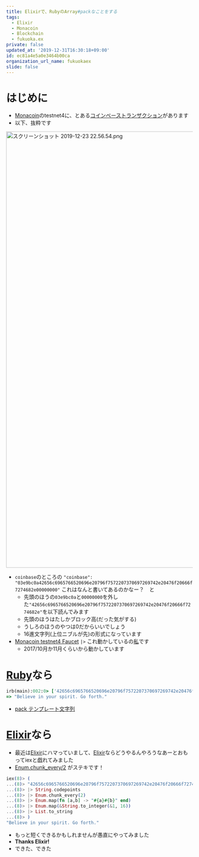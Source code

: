 ```yaml
---
title: Elixirで、RubyのArray#packなことをする
tags:
  - Elixir
  - Monacoin
  - Blockchain
  - fukuoka.ex
private: false
updated_at: '2019-12-31T16:30:18+09:00'
id: ec81a4e5a0e3464b00ca
organization_url_name: fukuokaex
slide: false
---
```

# はじめに
- [Monacoin](https://monacoin.org/)のtestnet4に、とある[コインベーストランザクション](https://testnet-blockbook.electrum-mona.org/tx/2d3dcae3531be76f8e1ad1ba15f1c4503b159329156ad3814b1904eab411a6dd)があります
- 以下、抜粋です
<img width="1177" alt="スクリーンショット 2019-12-23 22.56.54.png" src="https://qiita-image-store.s3.ap-northeast-1.amazonaws.com/0/131808/0c9af043-6381-a4b3-4fe9-4011297ec19b.png">

- `coinbase`のところの  `"coinbase": "03e9bc0a42656c6965766520696e20796f7572207370697269742e20476f20666f7274682e00000000"` これはなんと書いてあるのかなー？　と
    - 先頭のほうの`03e9bc0a`と`00000000`を外した`"42656c6965766520696e20796f7572207370697269742e20476f20666f7274682e"`を以下読んでみます
    - 先頭のほうはたしかブロック高(だった気がする)
    - うしろのほうのやつは0だからいいでしょう
    - 16進文字列(上位ニブルが先)の形式になっています
- [Monacoin testnet4 Faucet](https://monacoin-testnet-faucet.torifuku-kaiou.tokyo/) `|>` これ動かしているの[私](https://twitter.com/torifukukaiou)です
    - 2017/10月か11月くらいから動かしています


# [Ruby](https://www.ruby-lang.org/ja/)なら
```Ruby
irb(main):002:0> ['42656c6965766520696e20796f7572207370697269742e20476f20666f7274682e'].pack('H*')
=> "Believe in your spirit. Go forth."
```

- [pack テンプレート文字列](https://docs.ruby-lang.org/ja/latest/doc/pack_template.html)

# [Elixir](https://elixir-lang.org/)なら
- 最近は[Elixir](https://elixir-lang.org/)にハマっていまして、[Elixir](https://elixir-lang.org/)ならどうやるんやろうなあーとおもってiexと戯れてみました
- [Enum.chunk_every/2](https://hexdocs.pm/elixir/Enum.html#chunk_every/2) がステキです！

```Elixir
iex(8)> (
...(8)> "42656c6965766520696e20796f7572207370697269742e20476f20666f7274682e"
...(8)> |> String.codepoints
...(8)> |> Enum.chunk_every(2)
...(8)> |> Enum.map(fn [a,b] -> "#{a}#{b}" end)
...(8)> |> Enum.map(&String.to_integer(&1, 16))
...(8)> |> List.to_string
...(8)> )
"Believe in your spirit. Go forth."
```

- もっと短くできるかもしれませんが愚直にやってみました
- **Thanks Elixir!**
- できた、できた


